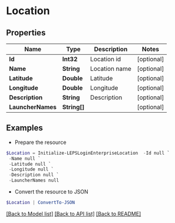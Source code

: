 # Location
## Properties

Name | Type | Description | Notes
------------ | ------------- | ------------- | -------------
**Id** | **Int32** | Location id | [optional] 
**Name** | **String** | Location name | [optional] 
**Latitude** | **Double** | Latitude | [optional] 
**Longitude** | **Double** | Longitude | [optional] 
**Description** | **String** | Description | [optional] 
**LauncherNames** | **String[]** |  | [optional] 

## Examples

- Prepare the resource
```powershell
$Location = Initialize-LEPSLoginEnterpriseLocation  -Id null `
 -Name null `
 -Latitude null `
 -Longitude null `
 -Description null `
 -LauncherNames null
```

- Convert the resource to JSON
```powershell
$Location | ConvertTo-JSON
```

[[Back to Model list]](../README.md#documentation-for-models) [[Back to API list]](../README.md#documentation-for-api-endpoints) [[Back to README]](../README.md)

